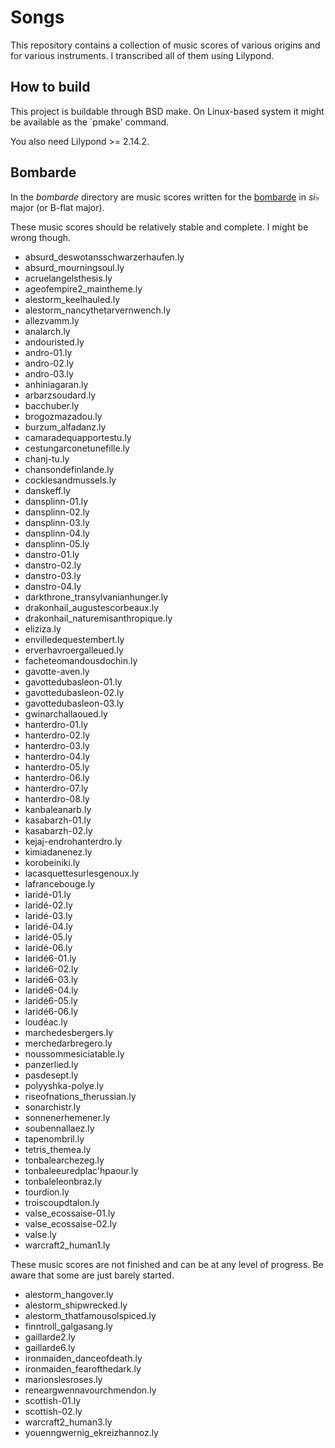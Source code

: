 Songs
=====

This repository contains a collection of music scores of various origins and for various instruments. I transcribed all of them using Lilypond.

How to build
------------

This project is buildable through BSD make. On Linux-based system it
might be available as the `pmake' command.

You also need Lilypond >= 2.14.2.

Bombarde
--------

In the _bombarde_ directory are music scores written for the [bombarde][1] in _si_♭ major (or B-flat major).

These music scores should be relatively stable and complete. I might
be wrong though.

* absurd_deswotansschwarzerhaufen.ly
* absurd_mourningsoul.ly
* acruelangelsthesis.ly
* ageofempire2_maintheme.ly
* alestorm_keelhauled.ly
* alestorm_nancythetarvernwench.ly
* allezvamm.ly
* analarch.ly
* andouristed.ly
* andro-01.ly
* andro-02.ly
* andro-03.ly
* anhiniagaran.ly
* arbarzsoudard.ly
* bacchuber.ly
* brogozmazadou.ly
* burzum_alfadanz.ly
* camaradequapportestu.ly
* cestungarconetunefille.ly
* chanj-tu.ly
* chansondefinlande.ly
* cocklesandmussels.ly
* danskeff.ly
* dansplinn-01.ly
* dansplinn-02.ly
* dansplinn-03.ly
* dansplinn-04.ly
* dansplinn-05.ly
* danstro-01.ly
* danstro-02.ly
* danstro-03.ly
* danstro-04.ly
* darkthrone_transylvanianhunger.ly
* drakonhail_augustescorbeaux.ly
* drakonhail_naturemisanthropique.ly
* eliziza.ly
* envilledequestembert.ly
* erverhavroergalleued.ly
* facheteomandousdochin.ly
* gavotte-aven.ly
* gavottedubasleon-01.ly
* gavottedubasleon-02.ly
* gavottedubasleon-03.ly
* gwinarchallaoued.ly
* hanterdro-01.ly
* hanterdro-02.ly
* hanterdro-03.ly
* hanterdro-04.ly
* hanterdro-05.ly
* hanterdro-06.ly
* hanterdro-07.ly
* hanterdro-08.ly
* kanbaleanarb.ly
* kasabarzh-01.ly
* kasabarzh-02.ly
* kejaj-endrohanterdro.ly
* kimiadanenez.ly
* korobeiniki.ly
* lacasquettesurlesgenoux.ly
* lafrancebouge.ly
* laridé-01.ly
* laridé-02.ly
* laridé-03.ly
* laridé-04.ly
* laridé-05.ly
* laridé-06.ly
* laridé6-01.ly
* laridé6-02.ly
* laridé6-03.ly
* laridé6-04.ly
* laridé6-05.ly
* laridé6-06.ly
* loudéac.ly
* marchedesbergers.ly
* merchedarbregero.ly
* noussommesiciatable.ly
* panzerlied.ly
* pasdesept.ly
* polyyshka-polye.ly
* riseofnations_therussian.ly
* sonarchistr.ly
* sonnenerhemener.ly
* soubennallaez.ly
* tapenombril.ly
* tetris_themea.ly
* tonbalearchezeg.ly
* tonbaleeuredplac'hpaour.ly
* tonbaleleonbraz.ly
* tourdion.ly
* troiscoupdtalon.ly
* valse_ecossaise-01.ly
* valse_ecossaise-02.ly
* valse.ly
* warcraft2_human1.ly

These music scores are not finished and can be at any level of progress.
Be aware that some are just barely started.

* alestorm_hangover.ly
* alestorm_shipwrecked.ly
* alestorm_thatfamousolspiced.ly
* finntroll_galgasang.ly
* gaillarde2.ly
* gaillarde6.ly
* ironmaiden_danceofdeath.ly
* ironmaiden_fearofthedark.ly
* marionslesroses.ly
* reneargwennavourchmendon.ly
* scottish-01.ly
* scottish-02.ly
* warcraft2_human3.ly
* youenngwernig_ekreizhannoz.ly

[1]: https://en.wikipedia.org/wiki/Bombard_%28music%29
